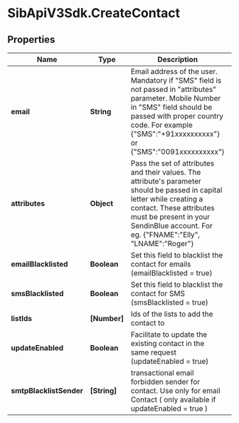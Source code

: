 # SibApiV3Sdk.CreateContact

## Properties
Name | Type | Description | Notes
------------ | ------------- | ------------- | -------------
**email** | **String** | Email address of the user. Mandatory if \"SMS\" field is not passed in \"attributes\" parameter. Mobile Number in \"SMS\" field should be passed with proper country code. For example {\"SMS\":\"+91xxxxxxxxxx\"} or {\"SMS\":\"0091xxxxxxxxxx\"} | [optional] 
**attributes** | **Object** | Pass the set of attributes and their values. The attribute's parameter should be passed in capital letter while creating a contact. These attributes must be present in your SendinBlue account. For eg. {\"FNAME\":\"Elly\", \"LNAME\":\"Roger\"} | [optional] 
**emailBlacklisted** | **Boolean** | Set this field to blacklist the contact for emails (emailBlacklisted = true) | [optional] 
**smsBlacklisted** | **Boolean** | Set this field to blacklist the contact for SMS (smsBlacklisted = true) | [optional] 
**listIds** | **[Number]** | Ids of the lists to add the contact to | [optional] 
**updateEnabled** | **Boolean** | Facilitate to update the existing contact in the same request (updateEnabled = true) | [optional] [default to false]
**smtpBlacklistSender** | **[String]** | transactional email forbidden sender for contact. Use only for email Contact ( only available if updateEnabled = true ) | [optional] 


